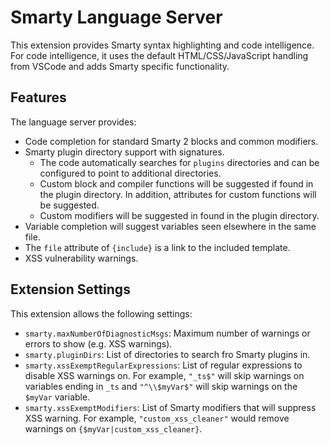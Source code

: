 # Smarty Language Server

This extension provides Smarty syntax highlighting and code intelligence.
For code intelligence, it uses the default HTML/CSS/JavaScript handling from VSCode and adds Smarty specific functionality.

## Features

The language server provides:

- Code completion for standard Smarty 2 blocks and common modifiers.
- Smarty plugin directory support with signatures.
	- The code automatically searches for `plugins` directories and can be configured to point to additional directories.
	- Custom block and compiler functions will be suggested if found in the plugin directory. In addition, attributes for custom functions will be suggested.
	- Custom modifiers will be suggested in found in the plugin directory.
- Variable completion will suggest variables seen elsewhere in the same file.
- The `file` attribute of `{include}` is a link to the included template.
- XSS vulnerability warnings.

## Extension Settings

This extension allows the following settings:

- `smarty.maxNumberOfDiagnosticMsgs`: Maximum number of warnings or errors to show (e.g. XSS warnings).
- `smarty.pluginDirs`: List of directories to search fro Smarty plugins in.
- `smarty.xssExemptRegularExpressions`: List of regular expressions to disable XSS warnings on. For example, `"_ts$"` will skip warnings on variables ending in `_ts` and `"^\\$myVar$"` will skip warnings on the `$myVar` variable.
- `smarty.xssExemptModifiers`: List of Smarty modifiers that will suppress XSS warning. For example, `"custom_xss_cleaner"` would remove warnings on `{$myVar|custom_xss_cleaner}`.
